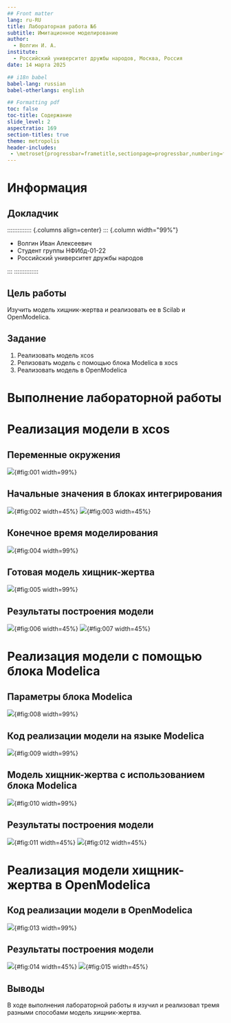 ```yaml
---
## Front matter
lang: ru-RU
title: Лабораторная работа №6 
subtitle: Имитационное моделирование
author:
  - Волгин И. А.
institute:
  - Российский университет дружбы народов, Москва, Россия
date: 14 марта 2025

## i18n babel
babel-lang: russian
babel-otherlangs: english

## Formatting pdf
toc: false
toc-title: Содержание
slide_level: 2
aspectratio: 169
section-titles: true
theme: metropolis
header-includes:
 - \metroset{progressbar=frametitle,sectionpage=progressbar,numbering=fraction}
---
```


# Информация

## Докладчик

:::::::::::::: {.columns align=center}
::: {.column width="99%"}

  * Волгин Иван Алексеевич
  * Студент группы НФИбд-01-22
  * Российский университет дружбы народов

:::
::::::::::::::

## Цель работы

Изучить модель хищник-жертва и реализовать ее в Scilab и OpenModelica.

## Задание

1. Реализовать модель xcos
2. Релизовать модель c помощью блока Modelica в xocs
3. Реализовать модель в OpenModelica

# Выполнение лабораторной работы

# Реализация модели в xcos

## Переменные окружения
![](image/1.png){#fig:001 width=99%}

## Начальные значения в блоках интегрирования

![](image/2.png){#fig:002 width=45%}
![](image/3.png){#fig:003 width=45%}

## Конечное время моделирования

![](image/4.png){#fig:004 width=99%}

## Готовая модель хищник-жертва

![](image/5.png){#fig:005 width=99%}

## Результаты построения модели

![](image/6.png){#fig:006 width=45%}
![](image/7.png){#fig:007 width=45%}

# Реализация модели с помощью блока Modelica

## Параметры блока Modelica

![](image/8.png){#fig:008 width=99%}

## Код реализации модели на языке Modelica

![](image/9.png){#fig:009 width=99%}

## Модель хищник-жертва с использованием блока Modelica

![](image/10.png){#fig:010 width=99%}

## Результаты построения модели

![](image/11.png){#fig:011 width=45%}
![](image/12.png){#fig:012 width=45%}

# Реализация модели хищник-жертва в OpenModelica

## Код реализации модели в OpenModelica

![](image/13.png){#fig:013 width=99%}

## Результаты построения модели

![](image/14.png){#fig:014 width=45%}
![](image/15.png){#fig:015 width=45%}

## Выводы

В ходе выполнения лабораторной работы я изучил и реализовал тремя разными способами модель хищник-жертва.
